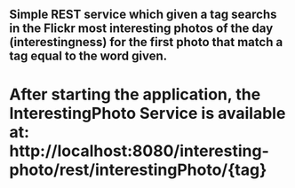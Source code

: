 ## Simple REST service which given a tag searchs in the Flickr most interesting photos of the day (interestingness) for the first photo that match a tag equal to the word given.  

# After starting the application, the InterestingPhoto Service is available at: http://localhost:8080/interesting-photo/rest/interestingPhoto/{tag}
